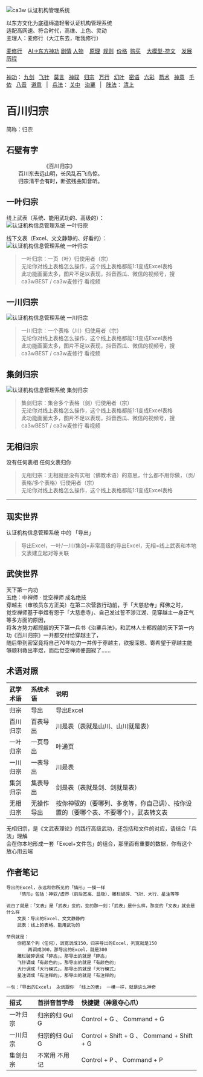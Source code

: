 ![](../../static/ca3w.png "ca3w 认证机构管理系统")

以东方文化为底蕴缔造轻奢认证机构管理系统 <br/>
适配高网速、符合时代，高维、上色、灵动 <br/>
主理人：麦修行（大江东去，唯我修行）

[麦修行][]&nbsp;&nbsp;&nbsp;&nbsp;[AI->东方神功][东方神功]&nbsp;[剧情][]&nbsp;[人物][]&nbsp;&nbsp;&nbsp;&nbsp;[原理][]&nbsp;&nbsp;[规则][]&nbsp;&nbsp;[价格][]&nbsp;&nbsp;[购买][]&nbsp;&nbsp;&nbsp;&nbsp;[大模型-符文][]&nbsp;&nbsp;&nbsp;&nbsp;[发展历程][]

[麦修行]: https://github.com/ca3w/BEST/
[东方神功]: https://github.com/ca3w/ai-dongfangshengong/
[剧情]: https://github.com/ca3w/dongfangernvqing/blob/main/root/BEST.md
[人物]: https://github.com/ca3w/dongfangernvqing/blob/main/root/renwu.md
[原理]: https://github.com/ca3w/key/
[规则]: https://github.com/ca3w/rule/
[价格]: https://github.com/ca3w/pricing/
[购买]: https://github.com/ca3w/howtobuy/
[大模型-符文]: https://github.com/ca3w/largemodel-rune/
[发展历程]: https://github.com/ca3w/development/

***

[神功][]：&nbsp;[九剑][]&nbsp;&nbsp;&nbsp;[飞针][]&nbsp;&nbsp;&nbsp;[莫言][]&nbsp;&nbsp;&nbsp;[神驭][]&nbsp;&nbsp;&nbsp;[归宗][]&nbsp;&nbsp;&nbsp;[万行][]&nbsp;&nbsp;&nbsp;[幻叶][]&nbsp;&nbsp;&nbsp;[密语][]&nbsp;&nbsp;&nbsp;[六彩][]&nbsp;&nbsp;&nbsp;[箭术][]&nbsp;&nbsp;&nbsp;[神意][]&nbsp;&nbsp;&nbsp;[千依][]&nbsp;&nbsp;&nbsp;[八音][]&nbsp;&nbsp;&nbsp;[道意][]&nbsp;&nbsp;&nbsp;|&nbsp;&nbsp;&nbsp;[兵法][]：&nbsp;[关中][]&nbsp;&nbsp;&nbsp;[治粟][]&nbsp;&nbsp;&nbsp;|&nbsp;&nbsp;&nbsp;[阵法][]：&nbsp;[清上][]

[神功]: https://github.com/ca3w/ai-dongfangshengong

[九剑]: ../../wugong/fuyaojiujian/BEST.md
[飞针]: ../../wugong/feizhenbaodian/BEST.md
[莫言]: ../../wugong/moyan/BEST.md
[神驭]: ../../wugong/shenyu/BEST.md
[归宗]: ../../wugong/baichuanguizong/BEST.md
[万行]: ../../wugong/yufengwanxing/BEST.md
[幻叶]: ../../wugong/huanyezhi/BEST.md
[密语]: ../../wugong/chenqiaomiyu/BEST.md
[六彩]: ../../wugong/liucaishenjian/BEST.md
[箭术]: ../../wugong/linjiajianshu/BEST.md
[神意]: ../../wugong/shenyiduoxinzhao/BEST.md
[千依]: ../../wugong/qianyizijian/BEST.md
[八音]: ../../wugong/bayinshengxin/BEST.md
[道意]: ../../wugong/daoyicuican/BEST.md

[兵法]: https://github.com/ca3w/ai-dongfangshengong#兵法目录

[关中]: ../../bingfa/guanzhongzhanfa/BEST.md
[治粟]: ../../bingfa/zhisubingfa/BEST.md

[阵法]: https://github.com/ca3w/ai-dongfangshengong#阵法目录

[清上]: ../../zhenfa/qingshangbeidouzhen/BEST.md

# 百川归宗

简称：归宗

## 石壁有字

&nbsp;&nbsp;&nbsp;&nbsp;&nbsp;&nbsp;&nbsp;&nbsp;&nbsp;&nbsp;&nbsp;&nbsp;&nbsp;&nbsp;&nbsp;&nbsp;&nbsp;&nbsp;&nbsp;&nbsp;&nbsp;&nbsp;&nbsp;&nbsp;&nbsp;《百川归宗》 <br/>
&nbsp;&nbsp;&nbsp;&nbsp;&nbsp;&nbsp;&nbsp;&nbsp;百川东去远山明，长风乱石飞鸟惊。 <br/>
&nbsp;&nbsp;&nbsp;&nbsp;&nbsp;&nbsp;&nbsp;&nbsp;归宗清平会有时，断弦残曲知音听。

## 一叶归宗

线上武表（系统、能用武功的、高级的）： <br/>
![](./static/01-yiyeguizong.jpg "认证机构信息管理系统 一叶归宗")

线下文表（Excel、文文静静的、好看的）： <br/>
![](./static/02-yiyeguizong.jpg "认证机构信息管理系统 一叶归宗")
> 一叶归宗：一页（叶）归使用者（宗） <br/>
> 无论你对线上表格怎么操作，这个线上表格都能1:1变成Excel表格 <br/>
> 此功能画面太多，图片不足以表现，抖音西瓜、微信的视频号，搜 ca3wBEST / ca3w麦修行 看视频

## 一川归宗

![](./static/03-yichuanguizong.jpg "认证机构信息管理系统 一川归宗")
> 一川归宗：一个表格（川）归使用者（宗） <br/>
> 无论你对线上表格怎么操作，这个线上表格都能1:1变成Excel表格 <br/>
> 此功能画面太多，图片不足以表现，抖音西瓜、微信的视频号，搜 ca3wBEST / ca3w麦修行 看视频

## 集剑归宗

![](./static/04-jijianguizong.jpg "认证机构信息管理系统 集剑归宗")
> 集剑归宗：集合多个表格（剑）归使用者（宗） <br/>
> 无论你对线上表格怎么操作，这个线上表格都能1:1变成Excel表格 <br/>
> 此功能画面太多，图片不足以表现，抖音西瓜、微信的视频号，搜 ca3wBEST / ca3w麦修行 看视频

## 无相归宗

没有任何表相 任何文表归你
> 无相归宗：无相就是没有实相（佛教术语）的意思，什么都不用你做，（页/表格/多个表格）归使用者（宗） <br/>
> 无论你对线上表格怎么操作，这个线上表格都能1:1变成Excel表格

***

## 现实世界

认证机构信息管理系统 中的 「导出」

> 导出Excel，一叶/一川/集剑=非常高级的导出Excel，无相=线上武表和本地文表建立起对等关联

## 武侠世界

天下第一内功 <br/>
五绝：中禅师 · 觉空禅师 成名绝技 <br/>
穿越主（审核员东方正美）在第二次营救行动前，于「大慈悲寺」拜佛之时， <br/>
觉空禅师基于李煜有恩于「大慈悲寺」、自己发过誓不涉江湖、见穿越主一身正气等多方面的原因， <br/>
将各方势力都觊觎的天下第一兵书《治粟兵法》，和武林人士都觊觎的天下第一内功《百川归宗》一并都交付给穿越主了， <br/>
随后带到密室竟将自己70年功力一并传于穿越主，欲报深恩、寄希望于穿越主能够顺利救出李煜，而后觉空禅师便圆寂了......

## 术语对照

武学术语  |系统术语    |说明
:---------|:-----------|:-------------------------------------------------------------------------------------
归宗      |导出        |导出Excel
百川归宗  |百表导出    |川是表（表就是山川、山川就是表）
一叶归宗  |一页导出    |叶通页
一川归宗  |一表导出    |川是表
集剑归宗  |集表导出    |剑是表（表就是剑、剑就是表）
无相归宗  |无操作导出  |按你神驭的（要哪列、多宽等，你自己调）、按你设置的（要哪个表、不要哪个），武表转文表

无相归宗，是《文武表理论》的践行高级武功，还包括和文件的对应，请结合「兵法」理解 <br/>
会在你本地形成一套「Excel+文件包」的组合，那里面有重要的数据，你有这个放心用云端

## 作者笔记

```text
导出的Excel，永远和你所见的「情形」一摸一样
    「情形」包括：神驭/虚界（前后宽高、显隐）、雕栏破碎、飞针、大行、星注等等

说白了就是：「文表」是「武表」变的，变的那一刻：「武表」是什么样，那变的「文表」就会是什么样
    文表：导出的Excel、文文静静的
    武表：线上的表格、能用武功的

举例就是：
    你把某个列（任何），调宽调成150，归宗导出的Excel，列宽就是150
        再调成300，那导出的Excel，就是300
    雕栏破碎调成「碎态」，那导出的就是「碎态」
    飞针调成「有颜色的」，那导出的就是「有颜色的」
    大行调成「大行模式」，那导出的就是「大行模式」
    星注调成「有注释的」，那导出的就是「有注释的」

一句：「导出的Excel」 永远跟你 「线上的表」 一模一样，就是这么神奇
```

招式      |首拼音首字母    |快捷键（神意夺心爪）
:---------|:---------------|:-------------------------------------------
一叶归宗  |归宗的归 Guī G  |Control + G 、 Command + G
一川归宗  |归宗的归 Guī G  |Control + Shift + G 、 Command + Shift + G
集剑归宗  |不常用 不用记   |Control + P 、 Command + P
